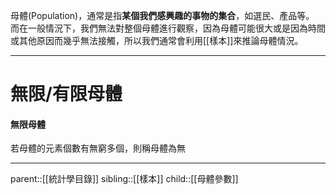 母體(Population)，通常是指**某個我們感興趣的事物的集合**，如選民、產品等。
而在一般情況下，我們無法對整個母體進行觀察，因為母體可能很大或是因為時間或其他原因而幾乎無法接觸，所以我們通常會利用[[樣本]]來推論母體情況。

- - -
# 無限/有限母體
#### 無限母體
若母體的元素個數有無窮多個，則稱母體為無

- - -
parent::[[統計學目錄]]
sibling::[[樣本]]
child::[[母體參數]]